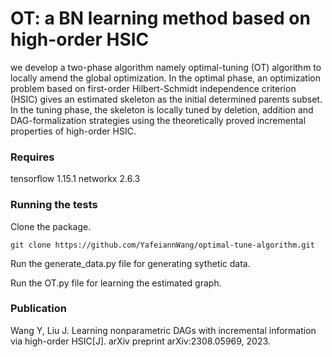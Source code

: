 # OT: a BN learning method based on high-order HSIC
 we develop a two-phase algorithm namely optimal-tuning (OT) algorithm to locally amend the global optimization. In the optimal phase, an optimization problem based on first-order Hilbert-Schmidt independence criterion (HSIC) gives an estimated skeleton as the initial determined parents subset. In the tuning phase, the skeleton is locally tuned by deletion, addition and DAG-formalization strategies using the theoretically proved incremental properties of high-order HSIC.
### Requires
tensorflow 1.15.1
networkx 2.6.3
### Running the tests
Clone the package.

`git clone https://github.com/YafeiannWang/optimal-tune-algorithm.git`

Run the generate_data.py file for generating sythetic data.

Run the OT.py file for learning the estimated graph.
### Publication
Wang Y, Liu J. Learning nonparametric DAGs with incremental information via high-order HSIC[J]. arXiv preprint arXiv:2308.05969, 2023.
